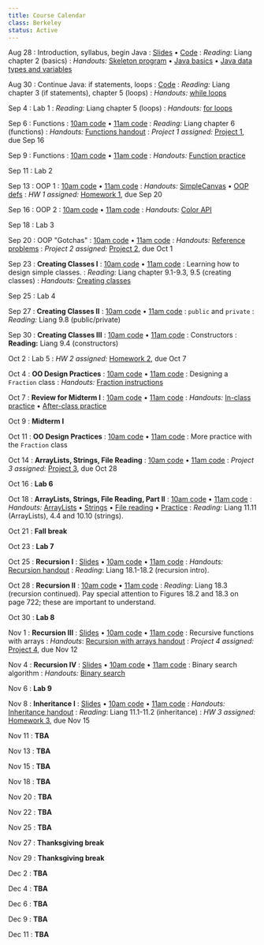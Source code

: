 ```yaml
---
title: Course Calendar
class: Berkeley
status: Active
---
```


Aug 28
: Introduction, syllabus, begin Java
   : [Slides](lectures/intro/intro-1-slides.pdf) • [Code](lectures/intro/day1code.txt)
: *Reading:* Liang chapter 2 (basics)
: *Handouts:* [Skeleton program](lectures/intro/java-first-program.pdf) • [Java basics](lectures/intro/java-basics.pdf) • [Java data types and variables](lectures/intro/java-types-and-vars.pdf)


Aug 30
: Continue Java: if statements, loops
   : [Code](lectures/intro/randomNumberCode.txt)
: *Reading:* Liang chapter 3 (if statements), chapter 5 (loops)
: *Handouts:* [while loops](lectures/intro/while-loops-handout.pdf)

Sep 4
: Lab 1
: *Reading:* Liang chapter 5 (loops)
: *Handouts:* [for loops](lectures/intro/for-loops-handout.pdf)

Sep 6
: Functions
	: [10am code](https://github.com/pkirlin/cs142-f24-inclass/blob/10am/src/functions/FunctionPractice.java) •
	[11am code](https://github.com/pkirlin/cs142-f24-inclass/blob/11am/src/functions/FunctionPractice.java)
: *Reading:* Liang chapter 6 (functions)
: *Handouts:* [Functions handout](lectures/intro/functions-handout.pdf)
: *Project 1 assigned:* [Project 1](projects/proj1), due Sep 16

Sep 9
: Functions
	: [10am code](https://github.com/pkirlin/cs142-f24-inclass/blob/10am/src/functions/FunctionPractice.java) •
	[11am code](https://github.com/pkirlin/cs142-f24-inclass/blob/11am/src/functions/FunctionPractice.java)
: *Handouts:* [Function practice](lectures/intro/functions-practice.pdf)

Sep 11
: Lab 2

Sep 13
: OOP 1
	: [10am code](https://github.com/pkirlin/cs142-f24-inclass/blob/10am/src/oop1/) •
	[11am code](https://github.com/pkirlin/cs142-f24-inclass/blob/11am/src/oop1)
: *Handouts:* [SimpleCanvas](lectures/oop/simplecanvas-api.pdf) • [OOP defs](lectures/oop/oop-defs.pdf)
: *HW 1 assigned:* [Homework 1](homework/hw1), due Sep 20

Sep 16
: OOP 2
	: [10am code](https://github.com/pkirlin/cs142-f24-inclass/blob/10am/src/oop1/) •
	[11am code](https://github.com/pkirlin/cs142-f24-inclass/blob/11am/src/oop1)
: *Handouts:* [Color API](lectures/oop/color-api.pdf)

Sep 18
: Lab 3

Sep 20
: OOP "Gotchas"
	: [10am code](https://github.com/pkirlin/cs142-f24-inclass/blob/10am/src/oop1/Gotchas.java) •
	[11am code](https://github.com/pkirlin/cs142-f24-inclass/blob/11am/src/oop1/Gotchas.java)
: *Handouts:* [Reference problems](lectures/oop/reference-problems.pdf)
: *Project 2 assigned:* [Project 2](projects/proj2), due Oct 1

Sep 23
: **Creating Classes I**
	: [10am code](https://github.com/pkirlin/cs142-f24-inclass/blob/10am/src/oop1/) •
	[11am code](https://github.com/pkirlin/cs142-f24-inclass/blob/11am/src/oop1)
: Learning how to design simple classes.
: *Reading:* Liang chapter 9.1-9.3, 9.5 (creating classes)
: *Handouts:* [Creating classes](lectures/oop/oop-creating-classes-handout.pdf)

Sep 25
: Lab 4

Sep 27
: **Creating Classes II**
	: [10am code](https://github.com/pkirlin/cs142-f24-inclass/blob/10am/src/oop1/) •
	[11am code](https://github.com/pkirlin/cs142-f24-inclass/blob/11am/src/oop1)
: `public` and `private`
: *Reading:* Liang 9.8 (public/private)

Sep 30
: **Creating Classes III**
	: [10am code](https://github.com/pkirlin/cs142-f24-inclass/blob/10am/src/oop1/) •
	[11am code](https://github.com/pkirlin/cs142-f24-inclass/blob/11am/src/oop1)
: Constructors
: **Reading:** Liang 9.4 (constructors)

Oct 2
: Lab 5
: *HW 2 assigned:* [Homework 2](homework/hw2), due Oct 7

Oct 4
: **OO Design Practices**
	: [10am code](https://github.com/pkirlin/cs142-f24-inclass/blob/10am/src/fraction) •
	[11am code](https://github.com/pkirlin/cs142-f24-inclass/blob/11am/src/fraction)
: Designing a `Fraction` class
: *Handouts:* [Fraction instructions](lectures/oop/fraction-class-handout.pdf)

Oct 7
: **Review for Midterm I**
	: [10am code](https://github.com/pkirlin/cs142-f24-inclass/blob/10am/src/midterm1/MidtermPractice.java) •
	[11am code](https://github.com/pkirlin/cs142-f24-inclass/blob/11am/src/midterm1/MidtermPractice.java)
: *Handouts:* [In-class practice](lectures/midterm1prep/midterm1-prac-inclass.pdf) • [After-class practice](lectures/midterm1prep/midterm1-prac-additional.pdf)

Oct 9
: **Midterm I**

Oct 11
: **OO Design Practices**
	: [10am code](https://github.com/pkirlin/cs142-f24-inclass/blob/10am/src/fraction) •
	[11am code](https://github.com/pkirlin/cs142-f24-inclass/blob/11am/src/fraction)
: More practice with the `Fraction` class

Oct 14
: **ArrayLists, Strings, File Reading**
	: [10am code](https://github.com/pkirlin/cs142-f24-inclass/blob/10am/src/prebreak/Exercises.java) •
	[11am code](https://github.com/pkirlin/cs142-f24-inclass/blob/11am/src/prebreak/Exercises.java)
: *Project 3 assigned:* [Project 3](projects/proj3), due Oct 28

Oct 16
: **Lab 6**

Oct 18
: **ArrayLists, Strings, File Reading, Part II**
	: [10am code](https://github.com/pkirlin/cs142-f24-inclass/blob/10am/src/prebreak/Exercises.java) •
	[11am code](https://github.com/pkirlin/cs142-f24-inclass/blob/11am/src/prebreak/Exercises.java)
: *Handouts:* [ArrayLists](lectures/arraylists-str/arraylists-handout.pdf) • [Strings](lectures/arraylists-str/strings-handout.pdf) • [File reading](lectures/arraylists-str/file-reading.pdf) • [Practice](lectures/arraylists-str/practice.pdf)
: *Reading:* Liang 11.11 (ArrayLists), 4.4 and 10.10 (strings).

Oct 21
: **Fall break**

Oct 23
: **Lab 7**

Oct 25
: **Recursion I**
   : [Slides](lectures/recursion/recursion-1-slides.pdf) • [10am code](https://github.com/pkirlin/cs142-f24-inclass/blob/10am/src/recursion/Recursion1.java) •
	[11am code](https://github.com/pkirlin/cs142-f24-inclass/blob/11am/src/recursion/Recursion1.java)
: *Handouts:* [Recursion handout](lectures/recursion/recursion-handout.pdf)
: *Reading*: Liang 18.1-18.2 (recursion intro).

Oct 28
: **Recursion II**
	:  [10am code](https://github.com/pkirlin/cs142-f24-inclass/blob/10am/src/recursion/Recursion2.java) •
	[11am code](https://github.com/pkirlin/cs142-f24-inclass/blob/11am/src/recursion/Recursion2.java)
: *Reading*: Liang 18.3 (recursion continued). Pay special attention to Figures 18.2 and 18.3 on page 722; these are important to understand.

Oct 30
: **Lab 8**

Nov 1
: **Recursion III**
	: [Slides](lectures/recursion/recursion-1-slides.pdf) • [10am code](https://github.com/pkirlin/cs142-f24-inclass/blob/10am/src/recursion/Recursion3.java) •
	[11am code](https://github.com/pkirlin/cs142-f24-inclass/blob/11am/src/recursion/Recursion3.java)
: Recursive functions with arrays
: *Handouts*: [Recursion with arrays handout](https://pkirlin.github.io/cs142-f24/lectures/recursion/recursion-with-arrays.pdf)
: *Project 4 assigned:* [Project 4](projects/proj4), due Nov 12

Nov 4
: **Recursion IV**
	: [Slides](lectures/recursion/day4-binsearch-slides.pdf) • [10am code](https://github.com/pkirlin/cs142-f24-inclass/blob/10am/src/recursion/BinarySearch.java) •
	[11am code](https://github.com/pkirlin/cs142-f24-inclass/blob/11am/src/recursion/BinarySearch.java)
: Binary search algorithm
: *Handouts:* [Binary search](lectures/recursion/binsearch-handout.pdf)

Nov 6
: **Lab 9**

Nov 8
: **Inheritance I**
	: [Slides](lectures/inheritance/day1-inherit-slides.pdf) • [10am code](https://github.com/pkirlin/cs142-f24-inclass/blob/10am/src/inherit1) •
	[11am code](https://github.com/pkirlin/cs142-f24-inclass/blob/11am/src/inherit1)
: *Handouts:* [Inheritance handout](lectures/inheritance/Inheritance-handout.pdf)
: *Reading*: Liang 11.1-11.2 (inheritance)
: *HW 3 assigned:* [Homework 3](hw/hw3), due Nov 15

Nov 11
: **TBA**

Nov 13
: **TBA**

Nov 15
: **TBA**

Nov 18
: **TBA**

Nov 20
: **TBA**

Nov 22
: **TBA**

Nov 25
: **TBA**

Nov 27
: **Thanksgiving break**

Nov 29
: **Thanksgiving break**

Dec 2
: **TBA**

Dec 4
: **TBA**

Dec 6
: **TBA**

Dec 9
: **TBA**

Dec 11
: **TBA**
